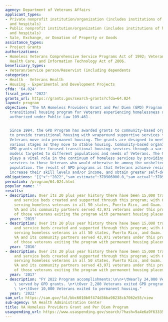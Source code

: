 ```yaml
---
agency: Department of Veterans Affairs
applicant_types:
- Private nonprofit institution/organization (includes institutions of higher education
  and hospitals)
- Public nonprofit institution/organization (includes institutions of higher education
  and hospitals)
- Sale, Exchange, or Donation of Property or Goods
assistance_types:
- Project Grants
authorizations:
- Homeless Veterans Comprehensive Service Programs Act of 1992; Veterans Benefits,
  Health Care, and Information Technology Act of 2006.
beneficiary_types:
- Veteran/Service person/Reservist (including dependents
categories:
- Health - Veterans Health
- Housing - Experimental and Development Projects
cfda: '64.024'
fiscal_year: '2022'
grants_url: https://grants.gov/search-grants?cfda=64.024
layout: program
objective: 'The VA Homeless Providers Grant and Per Diem (GPD) Program is VA’s largest
  transitional housing program for Veterans experiencing homelessness and is permanently
  authorized under Public Law 109-461.


  Since 1994, the GPD Program has awarded grants to community-based organizations
  to provide transitional housing with wraparound supportive services to assist vulnerable
  Veterans move into permanent housing. The grants are designed to meet Veterans at
  various stages as they move to stable housing. Community-based organizations receiving
  GPD grants offer focused transitional housing services through a variety of housing
  models targeted to different populations and needs of Veterans. The GPD program
  plays a vital role in the continuum of homeless services by providing supportive
  services to those Veterans who would otherwise be among the unsheltered homeless
  population. The result of GPD programs is that Veterans achieve residential stability,
  increase their skill levels and/or income, and obtain greater self-determination.'
obligations: '[{"x":"2022","sam_estimate":370906000.0,"sam_actual":370906000.0,"usa_spending_actual":274248054.98},{"x":"2023","sam_estimate":276368000.0,"sam_actual":0.0,"usa_spending_actual":290517813.81},{"x":"2024","sam_estimate":264465000.0,"sam_actual":0.0,"usa_spending_actual":-31572193.66}]'
permalink: /program/64.024.html
popular_name: ''
results:
- description: Over its 20 plus year history there have been 15,000 transitional housing
    and service beds created and supported through this program; with 650 projects
    serving homeless veterans in all 50 states, Puerto Rico, and Guam. In FY2015,
    VA and its community partners served 43,971 veterans under this program with 15,507
    of those veterans exiting the program with permanent housing placements.
  year: '2015'
- description: Over its 20 plus year history there have been 15,000 transitional housing
    and service beds created and supported through this program; with 650 projects
    serving homeless veterans in all 50 states, Puerto Rico, and Guam. In FY2015,
    VA and its community partners served 43,971 veterans under this program with 15,507
    of those veterans exiting the program with permanent housing placements.
  year: '2016'
- description: Over its 20 plus year history there have been 15,000 transitional housing
    and service beds created and supported through this program; with 650 projects
    serving homeless veterans in all 50 states, Puerto Rico, and Guam. In FY2015,
    VA and its community partners served 43,971 veterans under this program with 15,507
    of those veterans exiting the program with permanent housing placements.
  year: '2017'
- description: "FY 2022 Program accomplishments:\n\n•\tNearly 24,000 Veterans were\
    \ served by GPD grants. \n•\tOver 2,280 Veterans exited GPD programs with employment.\
    \ \n•\tOver 10,000 Veterans exited to permanent housing."
  year: '2022'
sam_url: https://sam.gov/fal/bbc6010b0f474d36ba98238cb7062e55/view
sub-agency: VA Health Administration Center
title: VA Homeless Providers Grant and Per Diem Program
usaspending_url: https://www.usaspending.gov/search/?hash=9a4e6a9f63335826503e6f31cbe2ae91
---
```

